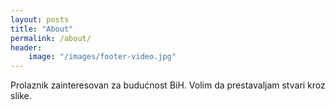 ```yaml
---
layout: posts
title: "About"
permalink: /about/
header:
    image: "/images/footer-video.jpg"
---
```



Prolaznik zainteresovan za budućnost BiH. Volim da prestavaljam stvari kroz slike.
